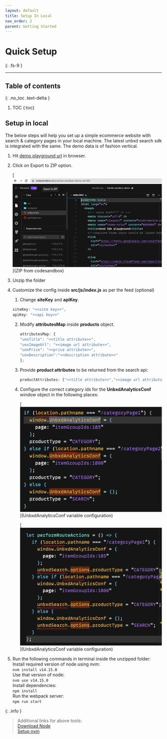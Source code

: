 ```yaml
---
layout: default
title: Setup In Local
nav_order: 2
parent: Getting Started
---
```


# Quick Setup
{: .fs-9 }

---

## Table of contents
{: .no_toc .text-delta }

1. TOC
{:toc}

## Setup in local
The below steps will help you set up a simple ecommerce website with search & category pages in your local machine. The latest unbxd search sdk is integrated with the same. 
The demo data is of fashion vertical.

1. Hit [demo playground url](https://codesandbox.io/s/vanilla-sandbox-demo-ezmi0v) in browser.
2. Click on Export to ZIP option.

    [![Click on Export to ZIP option](../assets/zip.png)](ZIP from codesandbox)
3. Unzip the folder
4.  Customize the config inside **src/js/index.js** as per the feed (optional)
    1. Change **siteKey** and **apiKey**.
    ```js
    siteKey: "<<site key>>",
    apiKey: "<<api key>>"
    ```
    2. Modify **attributesMap** inside **products** object.
        ```js
        attributesMap: {
        "unxTitle": "<<title attribute>>",
        "unxImageUrl": "<<image url attribute>>",
        "unxPrice": "<<price attribute>>",
        "unxDescription":"<<description attribute>>"
        };
        ```
    3. Provide **product attributes** to be returned from the search api:
        ```js
        productAttributes: ["<<title attribute>>","<<image url attribute>>","<<price attribute>>","<<description attribute>>"]
        ```
    4. Configure the correct category ids for the **UnbxdAnalyticsConf** window object in the   following places:<br/>

        [![Configure the correct category ids for the UnbxdAnalyticsConf window object](../assets/categoryid1.png)](UnbxdAnalyticsConf variable configuration)
        
        [![Configure the correct category ids for the UnbxdAnalyticsConf window object](../assets/categoryid2.png)](UnbxdAnalyticsConf variable configuration)<br/>

5. Run the following commands in terminal inside the unzipped folder:<br/>
Install required version of node using nvm:<br/>
```nvm install v14.15.0```<br/>
Use that version of node:<br/>
```nvm use v14.15.0```<br/>
Install dependencies:<br/>
```npm install```<br/>
Run the webpack server:<br/>
```npm run start```<br/>

{: .info }
> Additional links for above tools:<br/>
[Download Node](3https://nodejs.org/en/download/)<br/>
[Setup nvm](https://nodesource.com/blog/installing-node-js-tutorial-using-nvm-on-mac-os-x-and-ubuntu/)<br/>


